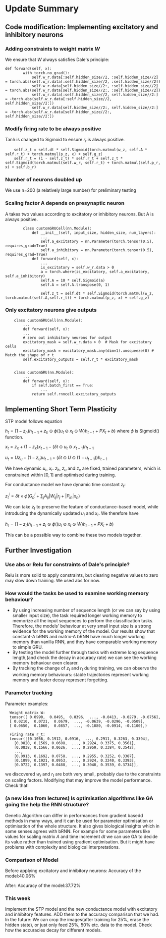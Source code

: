 # Update Summary
## Code modification: Implementing excitatory and inhibitory neurons
### Adding constraints to weight matrix $W$
We ensure that $W$ always satisfies Dale's principle:

    def forward(self, x):        
            with torch.no_grad():
                self.w_r.data[:self.hidden_size//2, :self.hidden_size//2] = torch.abs(self.w_r.data[:self.hidden_size//2, :self.hidden_size//2])
                self.w_r.data[self.hidden_size//2:, :self.hidden_size//2] = torch.abs(self.w_r.data[self.hidden_size//2:, :self.hidden_size//2])
                self.w_r.data[:self.hidden_size//2, self.hidden_size//2:] = -torch.abs(self.w_r.data[:self.hidden_size//2, self.hidden_size//2:])
                self.w_r.data[self.hidden_size//2:, self.hidden_size//2:] = -torch.abs(self.w_r.data[self.hidden_size//2:, self.hidden_size//2:])

### Modify firing rate to be always positive
Tanh is changed to Sigmoid to ensure $r_t$ is always positive.

        self.z_t = self.dt * self.Sigmoid(torch.matmul(w_z, self.A * self.r_t) + torch.matmul(p_z, x) + self.g_z)
        self.r_t = (1 - self.z_t) * self.r_t + self.z_t * self.Sigmoid(torch.matmul(self.w_r, self.r_t) + torch.matmul(self.p_r, x) + self.b_r)

### Number of neurons doubled up
We use n=200 (a relatively large number) for preliminary testing

### Scaling factor A depends on presynaptic neuron
A takes two values according to excitatory or inhibitory neurons. But A is always positive.

            class customGRUCell(nn.Module):
                def __init__(self, input_size, hidden_size, num_layers):
                    ...
                    self.a_excitatory = nn.Parameter(torch.tensor(0.5), requires_grad=True)
                    self.a_inhibitory = nn.Parameter(torch.tensor(0.5), requires_grad=True)
                def forward(self, x):  
                    ...
                    is_excitatory = self.w_r.data > 0  
                    a = torch.where(is_excitatory, self.a_excitatory, self.a_inhibitory)
                    self.A = 10 * self.Sigmoid(a)
                    self.A = self.A.transpose(0, 1)
                    
                    self.z_t = self.dt * self.Sigmoid(torch.matmul(w_z, torch.matmul(self.A,self.r_t)) + torch.matmul(p_z, x) + self.g_z)

### Only excitatory neurons give outputs

        class customGRUCell(nn.Module):
            ...
            def forward(self, x): 
            ...
            # zero out inhibitory neurons for output
            excitatory_mask = self.w_r.data > 0  # Mask for excitatory cells
            excitatory_mask = excitatory_mask.any(dim=1).unsqueeze(0) # Match the shape of r_t
            self.excitatory_outputs = self.r_t * excitatory_mask


        class customGRU(nn.Module):
            ...
            def forward(self, x):
                if self.batch_first == True:
                    ...
                return self.rnncell.excitatory_outputs   
        
## Implementing Short Term Plasticity
STP model follows equation

$h_t = (1-z_h)h_{t-1}+z_h\odot \phi ((u_t\odot x_t \odot W)h_{t-1}+PX_t+b)$ where $\phi$ is Sigmoid() function. 

$x_t = z_x + (1-z_x)x_{t-1}-(\delta t\odot u_t\odot x_{t-1})h_{t-1}$

$u_t = Uz_u + (1-z_u)u_{t-1}+(\delta t\odot U\odot (1-u_{t-1}))h_{t-1}$

We have dynamic $u_t$, $x_t$. $z_h$, $z_u$ and $z_x$ are fixed, trained parameters, which is constrained within $[0, 1]$ and optimised during training.


For conductance model we have dynamic time constant $z_t$:

$z_t^{i} = \delta t \times \phi (G_b^i+ \sum_{j} A_{ij}\left|W_{ij}  \right| r_j + \left|P_{in}\right|x_n)$

We can take $z_t$ to preserve the feature of conductance-based model, while introducing the dynamically updated $u_t$ and $x_t$. We therefore have

$h_t = (1-z_t)h_{t-1}+z_t\odot \phi ((u_t\odot x_t \odot W)h_{t-1}+PX_t+b)$

This can be a possible way to combine these two models together.


## Further Investigation
### Use abs or Relu for constraints of Dale's principle?
Relu is more solid to apply constraints, but clearing negative values to zero may slow down training.
We used abs for now.

### How would the tasks be used to examine working memory behaviour?
- By using increasing number of sequence length (or we can say by using smaller input size), the task required longer working memory to memorize all the input sequences to perform the classification tasks. Therefore, the models' behaviour at very small input size is a strong evidence for the working memory of the model. Our results show that constant-A bRNN and matrix-A bRNN have much longer working memory than vanilla RNN, and they have comparable working memory to simple GRU.
- By testing the model further through tasks with extreme long sequence length,(and check the decay in accuracy rate) we can see the working memory behaviour even clearer.
- By tracking the change of $z_t$ and $r_t$ during training, we can observe the working memory behaviours: stable trajectories represent working memory and faster decay represent forgetting.


### Parameter tracking
Parameter examples:

      Weight matrix W:
      tensor([ 0.0990,  0.0495,  0.0396,  ..., -0.0413, -0.0279, -0.0756],
      [ 0.0210,  0.0721,  0.0679,  ..., -0.0639, -0.0296, -0.0509],
      [ 0.0650,  0.1060,  0.0857,  ..., -0.1080, -0.0914, -0.1100],)

      Firing rate r_t:
      tensor([[0.1056, 0.1912, 0.0916,  ..., 0.2911, 0.3263, 0.3394],
        [0.0820, 0.1569, 0.0608,  ..., 0.2924, 0.3375, 0.3561],
        [0.0838, 0.1566, 0.0626,  ..., 0.2959, 0.3384, 0.3542],
        ...,
        [0.0913, 0.1692, 0.0758,  ..., 0.2955, 0.3252, 0.3387],
        [0.1099, 0.1921, 0.0953,  ..., 0.2924, 0.3240, 0.3393],
        [0.0722, 0.1397, 0.0488,  ..., 0.3040, 0.3539, 0.3734]],

we discovered $w_r$ and $r_t$ are both very small, probably due to the constraints on scaling factors. Modifying that may improve the model performance. Check that!

### (a new idea from lectures) Is optimisation algorithms like GA going the help the RNN structure?
Genetic Algorithm can differ in performances from gradient basedd methods in many ways, and it can be used for parameter optimisation or optimisation of the whole structure. It also gives biological insights which in some senses 
agrees with bRNN. For example for some parameters like values for scaling matrix $A$ and time increment $dt$ we can use GA to decide its value rather than trained using gradient optimisation. But it might have problems with complexity and 
biological interpretations.


### Comparison of Model

Before applying excitatory and inhibitory neurons: Accuracy of the model:40.06%

After: Accuracy of the model:37.72%

### This week
Implement the STP model and the new conductance model with excitatory and inhibitory features. ADD them to the accuracy comparison that we had.
In the future: 
We can crop the images(after training for 25%, erase the hidden state), or just only feed 25%, 50% etc. data to the model. Check how the accuracies decay for different models.


